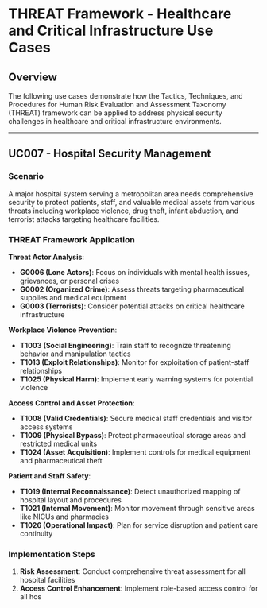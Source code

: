 # THREAT Framework - Healthcare and Critical Infrastructure Use Cases

## Overview

The following use cases demonstrate how the Tactics, Techniques, and Procedures for Human Risk Evaluation and Assessment Taxonomy (THREAT) framework can be applied to address physical security challenges in healthcare and critical infrastructure environments.

---

## UC007 - Hospital Security Management

### Scenario
A major hospital system serving a metropolitan area needs comprehensive security to protect patients, staff, and valuable medical assets from various threats including workplace violence, drug theft, infant abduction, and terrorist attacks targeting healthcare facilities.

### THREAT Framework Application

**Threat Actor Analysis**:
- **G0006 (Lone Actors)**: Focus on individuals with mental health issues, grievances, or personal crises
- **G0002 (Organized Crime)**: Assess threats targeting pharmaceutical supplies and medical equipment
- **G0003 (Terrorists)**: Consider potential attacks on critical healthcare infrastructure

**Workplace Violence Prevention**:
- **T1003 (Social Engineering)**: Train staff to recognize threatening behavior and manipulation tactics
- **T1013 (Exploit Relationships)**: Monitor for exploitation of patient-staff relationships
- **T1025 (Physical Harm)**: Implement early warning systems for potential violence

**Access Control and Asset Protection**:
- **T1008 (Valid Credentials)**: Secure medical staff credentials and visitor access systems
- **T1009 (Physical Bypass)**: Protect pharmaceutical storage areas and restricted medical units
- **T1024 (Asset Acquisition)**: Implement controls for medical equipment and pharmaceutical theft

**Patient and Staff Safety**:
- **T1019 (Internal Reconnaissance)**: Detect unauthorized mapping of hospital layout and procedures
- **T1021 (Internal Movement)**: Monitor movement through sensitive areas like NICUs and pharmacies
- **T1026 (Operational Impact)**: Plan for service disruption and patient care continuity

### Implementation Steps

1. **Risk Assessment**: Conduct comprehensive threat assessment for all hospital facilities
2. **Access Control Enhancement**: Implement role-based access control for all hos